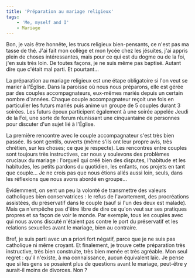```yaml
---
title: 'Préparation au mariage religieux'
tags:
    - 'Me, myself and I'
    - Mariage
---
```


Bon, je vais être honnête, les trucs religieux bien-pensants, ce n'est pas ma
tasse de thé. J'ai fait mon collège et mon lycée chez les jésuites, j'ai appris
plein de choses intéressantes, mais pour ce qui est du dogme ou de la foi, j'en
suis très loin. De toutes façons, je ne suis même pas baptisé. Autant dire que
c'était mal parti. Et pourtant…

<!-- more -->

La préparation au mariage religieux est une étape obligatoire si l'on veut se
marier à l'Église. Dans la paroisse où nous nous préparons, elle est gérée par
des couples accompagnateurs, eux-mêmes mariés depuis un certain nombre d'années.
Chaque couple accompagnateur reçoit une fois en particulier les futurs mariés
puis anime un groupe de 5 couples durant 3 soirées. Les futurs époux participent
également à une soirée appelée Jeudi de la Foi, une sorte de forum réunissant
une cinquantaine de personnes pour discuter d'un sujet lié à l'Église.

La première rencontre avec le couple accompagnateur s'est très bien passée. Ils
sont gentils, ouverts (même s'ils ont leur propre avis, très chrétien, sur les
choses; ce que je respecte). Les rencontres entre couples sont toujours très
instructives, car nous y soulevons des problèmes cruciaux du mariage : l'orgueil
qui créé bien des disputes, l'habitude et les habitudes, les petits pardons du
quotidien, les enfants, nos projets en tant que couple… Je ne crois pas que nous
étions allés aussi loin, seuls, dans les réflexions que nous avons abordé en
groupe…

Évidemment, on sent un peu la volonté de transmettre des valeurs catholiques
bien conservatrices : le refus de l'avortement, des procréations assistées, du
préservatif dans le couple (sauf si l'un des deux est malade). Mais ça n'empêche
pas d'être libre de dire ce qu'on veut sur ses pratiques propres et sa façon de
voir le monde. Par exemple, tous les couples avec qui nous avons discuté
n'étaient pas contre le port du préservatif et les relations sexuelles avant le
mariage, bien au contraire.

Bref, je suis parti avec un a priori fort négatif, parce que je ne suis pas
catholique ni même croyant. Et finalement, je trouve cette préparation très
instructive, très bien construite, très bien menée et très agréable. Mon seul
regret : qu'il n'existe, à ma connaissance, aucun équivalent laïc. Je pense que
si les gens se posaient plus de questions avant le mariage, peut-être y
aurait-il moins de divorces. Non ?
